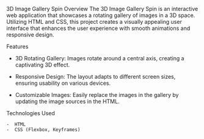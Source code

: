 3D Image Gallery Spin
Overview
The 3D Image Gallery Spin is an interactive web application that showcases a rotating gallery of images in a 3D space. Utilizing HTML and CSS, this project creates a visually appealing user interface that enhances the user experience with smooth animations and responsive design.

Features
  - 3D Rotating Gallery: Images rotate around a central axis, creating a captivating 3D effect.
    
  -  Responsive Design: The layout adapts to different screen sizes, ensuring usability on various devices.
    
  -  Customizable Images: Easily replace the images in the gallery by updating the image sources in the HTML.

 Technologies Used
    
    -  HTML     
    -  CSS (Flexbox, Keyframes)
